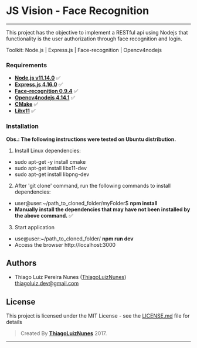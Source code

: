 # JS Vision - Face Recognition

---
This project has the objective to implement a RESTful api using Nodejs that functionality is the user authorization through face recognition and login.

Toolkit: Node.js | Express.js | Face-recognition | Opencv4nodejs

### Requirements ###

* **[Node.js v11.14.0](http://nodejs.org/en/)** :white_check_mark:
* **[Express.js 4.16.0](http://expressjs.com/)** :white_check_mark:
* **[Face-recognition 0.9.4](https://github.com/justadudewhohacks/face-recognition.js#readme)** :white_check_mark:
* **[Opencv4nodejs 4.14.1](https://github.com/justadudewhohacks/opencv4nodejs)** :white_check_mark:
* **[CMake](https://cmake.org/)** :white_check_mark:
* **[Libx11](http://www.libpng.org/)** :white_check_mark:

### Installation ###

**Obs.: The following instructions were tested on Ubuntu distribution.**

1. Install Linux dependencies:
  - sudo apt-get -y install cmake
  - sudo apt-get install libx11-dev
  - sudo apt-get install libpng-dev

2. After 'git clone' command, run the following commands to install dependencies:
  - user@user:~/path_to_cloned_folder/myFolder$ **npm install**
  - **Manually install the dependencies that may have not been installed by the above command.** :white_check_mark:

3. Start application
  - use@user:~/path_to_cloned_folder/ **npm run dev**
  - Access the browser http://localhost:3000
## Authors

* Thiago Luiz Pereira Nunes ([ThiagoLuizNunes](https://github.com/ThiagoLuizNunes)) thiagoluiz.dev@gmail.com

## License

This project is licensed under the MIT License - see the [LICENSE.md](LICENSE.md) file for details

>Created By **[ThiagoLuizNunes](https://www.linkedin.com/in/thiago-luiz-507483112/)** 2017.

---
